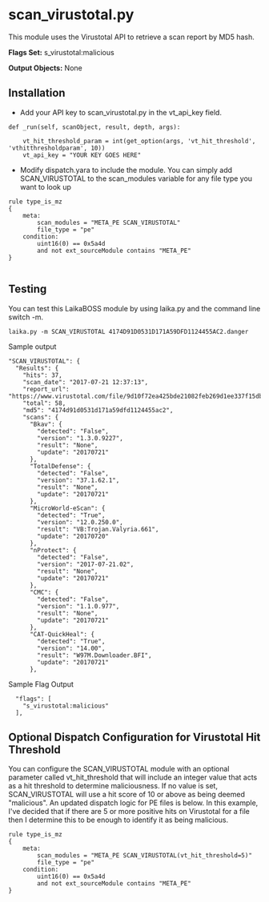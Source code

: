 scan_virustotal.py
================

This module uses the Virustotal API to retrieve a scan report by MD5 hash. 

**Flags Set:** s_virustotal:malicious

**Output Objects:** None

Installation
---
* Add your API key to scan_virustotal.py in the vt_api_key field.

```
def _run(self, scanObject, result, depth, args):

	vt_hit_threshold_param = int(get_option(args, 'vt_hit_threshold', 'vthitthresholdparam', 10))
	vt_api_key = "YOUR KEY GOES HERE"
```

* Modify dispatch.yara to include the module. You can simply add SCAN_VIRUSTOTAL to the scan_modules variable for any file type you want to look up
```
rule type_is_mz
{
    meta:
        scan_modules = "META_PE SCAN_VIRUSTOTAL"
        file_type = "pe"
    condition:
        uint16(0) == 0x5a4d
        and not ext_sourceModule contains "META_PE"
}


```

Testing
---
You can test this LaikaBOSS module by using laika.py and the command line switch -m. 
```
laika.py -m SCAN_VIRUSTOTAL 4174D91D0531D171A59DFD1124455AC2.danger
```

Sample output
```
"SCAN_VIRUSTOTAL": {
  "Results": {
	"hits": 37,
	"scan_date": "2017-07-21 12:37:13",
	"report_url": "https://www.virustotal.com/file/9d10f72ea425bde21082feb269d1ee337f15dbe4b339a77d6daf568d10ebabc9/analysis/1500640633/",
	"total": 58,
	"md5": "4174d91d0531d171a59dfd1124455ac2",
	"scans": {
	  "Bkav": {
		"detected": "False",
		"version": "1.3.0.9227",
		"result": "None",
		"update": "20170721"
	  },
	  "TotalDefense": {
		"detected": "False",
		"version": "37.1.62.1",
		"result": "None",
		"update": "20170721"
	  },
	  "MicroWorld-eScan": {
		"detected": "True",
		"version": "12.0.250.0",
		"result": "VB:Trojan.Valyria.661",
		"update": "20170720"
	  },
	  "nProtect": {
		"detected": "False",
		"version": "2017-07-21.02",
		"result": "None",
		"update": "20170721"
	  },
	  "CMC": {
		"detected": "False",
		"version": "1.1.0.977",
		"result": "None",
		"update": "20170721"
	  },
	  "CAT-QuickHeal": {
		"detected": "True",
		"version": "14.00",
		"result": "W97M.Downloader.BFI",
		"update": "20170721"
	  },

```

Sample Flag Output
```
  "flags": [
	"s_virustotal:malicious"
  ],
```

Optional Dispatch Configuration for Virustotal Hit Threshold
---
You can configure the SCAN_VIRUSTOTAL module with an optional parameter called vt_hit_threshold that will include an 
integer value that acts as a hit threshold to determine maliciousness. If no value is set, SCAN_VIRUSTOTAL will use
a hit score of 10 or above as being deemed "malicious". An updated dispatch logic for PE files is below. In this example,
I've decided that if there are 5 or more positive hits on Virustotal for a file then I determine this to be enough to 
identify it as being malicious.

```
rule type_is_mz
{
    meta:
        scan_modules = "META_PE SCAN_VIRUSTOTAL(vt_hit_threshold=5)"
        file_type = "pe"
    condition:
        uint16(0) == 0x5a4d
        and not ext_sourceModule contains "META_PE"
}

```
